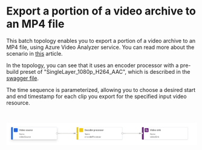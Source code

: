 # Export a portion of a video archive to an MP4 file

This batch topology enables you to export a portion of a video archive to an MP4 file, using Azure Video Analyzer service. You can read more about the scenario in [this](https://docs.microsoft.com/azure/azure-video-analyzer/video-analyzer-docs/cloud/export-portion-of-video-as-mp4) article.

In the topology, you can see that it uses an encoder processor with a pre-build preset of "SingleLayer_1080p_H264_AAC", which is described in the [swagger file](https://github.com/Azure/azure-rest-api-specs/blob/master/specification/videoanalyzer/resource-manager/Microsoft.Media/preview/2021-11-01-preview/PipelineTopologies.json).

The time sequence is parameterized, allowing you to choose a desired start and end timestamp for each clip you export for the specified input video resource.

<br>
<p align="center">
  <img src="./topology.png" title="Export a portion of a video archive to an MP4 file"/>
</p>
<br>
